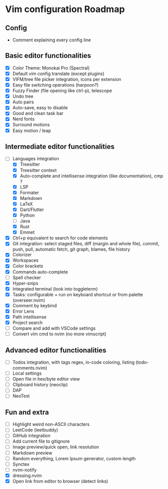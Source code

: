 # Vim configuration Roadmap

## Config

- Comment explaining every config line

## Basic editor functionalities

- [X] Color Theme: Monokai Pro (Spectral)
- [X] Default vim config translate (except plugins)
- [X] VIFM/tree file picker integration, icons per extension
- [X] Easy file switching operations (harpoon?)
- [X] Fuzzy Finder (file opening like ctrl-p), telescope
- [X] Undo tree
- [X] Auto pairs
- [X] Auto-save, easy to disable
- [X] Good and clean task bar
- [X] Nerd fonts
- [X] Surround motions
- [X] Easy motion / leap

## Intermediate editor functionalities

- [ ] Languages integration
  - [X] Treesitter
  - [X] Treesitter context
  - [X] Auto-complete and intellisense integration (like documentation), cmp ?
  - [X] LSP
  - [X] Formater
  - [X] Markdown
  - [X] LaTeX
  - [X] Dart/Flutter
  - [X] Python
  - [ ] Java
  - [X] Rust
  - [X] Emmet

- [X] Ctrl+p equivalent to search for code elements
- [X] Git integration: select staged files, diff (margin and whole file), commit, push, pull, automatic fetch, git graph, blames, file history
- [X] Colorizer
- [X] Workspaces
- [X] Color brackets
- [X] Commands auto-complete
- [ ] Spell checker
- [X] Hyper-snips
- [X] Integrated terminal (look into toggleterm)
- [X] Tasks: configurable + run on keyboard shortcut or from palette (overseer.nvim)
- [X] Comment by keybind
- [X] Error Lens
- [X] Path intellisense
- [X] Project search
- [ ] Compare and add with VSCode settings
- [ ] Convert vim cmd to nvim (no more vimscript)

## Advanced editor functionalities

- [ ] Todos integration, with tags regex, in-code coloring, listing (todo-comments.nvim)
- [ ] Local settings
- [ ] Open file in hex/byte editor view
- [ ] Clipboard history (neoclip)
- [ ] DAP
- [ ] NeoTest

## Fun and extra

- [ ] Highlight weird non-ASCII characters
- [ ] LeetCode (leetbuddy)
- [ ] GitHub integration
- [ ] Add current file to gitignore
- [ ] Image preview/quick open, link resolution
- [ ] Markdown preview
- [ ] Random everything, Lorem Ipsum generator, custom length
- [ ] Synctex
- [ ] nvim-notify
- [X] dressing.nvim
- [X] Open link from editor to browser (detect links)
